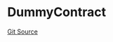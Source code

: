 # DummyContract
[Git Source](https://github.com/metacontract/mc/blob/7db22f6d7abc05705d21c7601fb406ca49c18557/src/devkit/test/dummy/DummyContract.sol)


